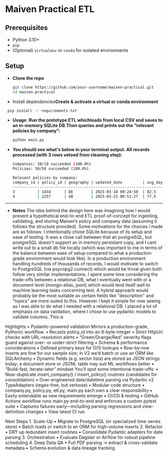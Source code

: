 # Maiven Practical ETL

## Prerequisites

- Python 3.10+
- `pip`
- (Optional) `virtualenv` or `conda` for isolated environments

## Setup

- **Clone the repo**  
   ```bash
   git clone https://github.com/your-username/maiven-practical.git
   cd maiven-practical
   ```

-	Install dependencies**Create & activate a virtual or conda environment** 
   ```bash
 	pip install -r requirements.txt
   ```
  	
- **Usage: Run the prototype ETL whichloads from local CSV and saves to an in-memory
   SQLite DB.Then queries and prints out the “relevant policies by company”:**
  ```python
  python main.py
  ```

- **You should see what's below in your terminal output. All records processed (with 3 rows vetoed from cleaning step):**
  ```bash
  Companies: 10/10 succeeded (100.0%)
  Policies: 50/50 succeeded (100.0%)  

  Relevant policies by company:
  company_id | policy_id | geography | updated_date         | avg_days
  -------------------------------------------------------------------
  3          | 1434      | DE        | 2025-03-18 00:24:50  | 82.5
  4          | 1257      | GB        | 2025-03-23 08:51:27  | 77.5
  ```
---

- **Notes**
The idea behind the design here was imagining how I would present a hypothetical end-to-end ETL proof-of-concept for ingesting, validating, and storing Maiven’s policy and company data (assuming it follows the structure provided). Some motivations for the choices I made are as follows: I intentionally chose SQLite because of its setup and ease of testing. It was a close call between that an postgreSQL, but postgreSQL doesn't support an in memory persistant copy, and I cant write out to a small db file locally (which was important to me in terms of the balance between ease of setup compared to what a production grade environment would look like). In a production environment handling hundreds of thousands of records, I would motivate to switch to PostgreSQL (via psycopg2.connect) which would be trivial given both follow very similar implementations. I spent some time considering the trade-offs between a relational DB, what I eventually went with or a document level (mongo-atlas, jsonl) which would lend itself well to machine learning tasks concerning text. A hybrid approach would probably be the most suitable as certain fields like "description" and "topics" are more suited to this. However I kept it simple for now seeing as I was able to do what I needed with a relational DB. I placed a lot of emphasis on data validation, where I chose to use pydantic models to validate columns. This is

Highlights
	•	Pydantic-powered validation
Mirrors a production-grade, Pythonic workflow.
	•	Recasts policy_id into an 8-byte integer
	•	Strict HttpUrl checks with URL-resolution alerts
	•	“Green/Orange/Red” severity flags guard against over- or under-strict filtering
	•	Schema & performance considerations
	•	Defined primary keys for O(1) lookups
	•	Row-by-row inserts are fine for our sample size; in V2 we’d batch or use an ORM like SQLAlchemy
	•	Dynamic fields (e.g. sector lists) are stored as JSON strings today; a document store or JSONL table may suit ML workflows better
	•	“Build-fast, iterate-later” mindset
You’ll spot some intentional trade-offs:
	•	Near-duplicate insert_company() / insert_policy() routines (candidates for consolidation)
	•	Over-engineered date/datetime parsing via Pydantic v2 TypeAdapters (regex-free, but verbose)
	•	Modular code structure
	•	company.py, policy.py, etl.py, main.py each own a clear responsibility
	•	Easily extendable as new requirements emerge
	•	CI/CD & testing
	•	GitHub Actions workflow runs main.py end-to-end and enforces a custom pytest suite
	•	Captures failures early—including parsing regressions and view-definition changes
	•	View latest CI run

Next Steps
	1.	Scale-Up
	•	Migrate to PostgreSQL (or specialized time-series store)
	•	Batch loads or switch to an ORM for high-volume inserts
	2.	Refactor
	•	DRY up redundant insert routines
	•	Consolidate Pydantic adapters for date parsing
	3.	Orchestration
	•	Evaluate Dagster or Airflow for robust pipeline scheduling
	4.	Deep Data QA
	•	Full PDF parsing → extract & cross-validate metadata
	•	Schema evolution & data lineage tracking
